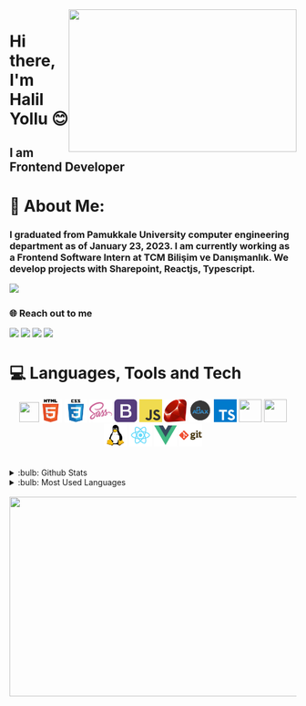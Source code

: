 <img src = 'https://media.giphy.com/media/3oEjHQn7PBRvy9A5mE/giphy.gif' align = 'right' width = '400' height = '250'>

# Hi there, I'm Halil Yollu :blush: 
## I am Frontend Developer

# 💫 About Me:
### I graduated from Pamukkale University computer engineering department as of January 23, 2023. I am currently working as a Frontend Software Intern at TCM Bilişim ve Danışmanlık. We develop projects with Sharepoint, Reactjs, Typescript.

<img src='https://komarev.com/ghpvc/?username=halilyollu&color=blueviolet'>

### 🌐 Reach out to me
[<img width="40" src="https://img.icons8.com/color/48/000000/twitter--v1.png" />][twitter]
[<img width="40" src="https://img.icons8.com/fluency/48/000000/instagram-new.png" />][instagram]
[<img width="40" src="https://img.icons8.com/color/48/000000/linkedin-circled--v1.png" />][linkedin]
[<img width="40" src="https://img.icons8.com/external-flaticons-lineal-color-flat-icons/64/000000/external-portfolio-job-search-flaticons-lineal-color-flat-icons-2.png" />][portfolio]
<br />

# 💻 Languages, Tools and Tech
<div align='center'>
    <img src='https://img.icons8.com/external-kiranshastry-lineal-color-kiranshastry/344/external-tick-delivery-kiranshastry-lineal-color-kiranshastry.png' width='35' height='35'><img src = 'https://raw.githubusercontent.com/github/explore/80688e429a7d4ef2fca1e82350fe8e3517d3494d/topics/html/html.png' width='40' height='40'>
    <img src = 'https://raw.githubusercontent.com/github/explore/80688e429a7d4ef2fca1e82350fe8e3517d3494d/topics/css/css.png' width='40' height='40'>
    <img src = 'https://raw.githubusercontent.com/github/explore/80688e429a7d4ef2fca1e82350fe8e3517d3494d/topics/sass/sass.png' width='40' height='40'>
    <img src = 'https://raw.githubusercontent.com/github/explore/80688e429a7d4ef2fca1e82350fe8e3517d3494d/topics/bootstrap/bootstrap.png' width='40' height='40'>
    <img src = 'https://raw.githubusercontent.com/github/explore/80688e429a7d4ef2fca1e82350fe8e3517d3494d/topics/javascript/javascript.png' width='40' height='40'>
    <img src = 'https://raw.githubusercontent.com/github/explore/80688e429a7d4ef2fca1e82350fe8e3517d3494d/topics/ruby/ruby.png' width='40' height='40'>
    <img src = 'https://raw.githubusercontent.com/github/explore/8be26d91eb231fec0b8856359979ac09f27173fd/topics/ajax/ajax.png' width='40' height='40'>
    <img src = 'https://raw.githubusercontent.com/github/explore/80688e429a7d4ef2fca1e82350fe8e3517d3494d/topics/typescript/typescript.png' width='40' height='40'>
    <img src = 'https://www.adobe.com/content/dam/cc/tnt/emea/emea0856/photoshop.svg' width='40' height='40'>
    <img src = 'https://helpx.adobe.com/content/dam/help/en/xd/get-started/jcr_content/main-pars/step_with_text/step-with-text-pars/imageandtext/imageandtextimage/XD.png' width='40' height='40'>
    <img src = 'https://raw.githubusercontent.com/github/explore/80688e429a7d4ef2fca1e82350fe8e3517d3494d/topics/linux/linux.png' width='40' height='40'>
    <img src = 'https://raw.githubusercontent.com/github/explore/80688e429a7d4ef2fca1e82350fe8e3517d3494d/topics/react/react.png' width='40' height='40'>
    <img src = 'https://raw.githubusercontent.com/github/explore/80688e429a7d4ef2fca1e82350fe8e3517d3494d/topics/vue/vue.png' width='40' height='40'>
    <img src = 'https://raw.githubusercontent.com/github/explore/80688e429a7d4ef2fca1e82350fe8e3517d3494d/topics/git/git.png' width='40' height='40'>
</div>


<br />
<br />

<div align='left'>
    <details width='300'>
    <summary>:bulb: Github Stats</summary>
    <img src='https://github-readme-stats.vercel.app/api?username=halilyollu&theme=radical'>
    </details>
    <details width='300'>
    <summary>:bulb: Most Used Languages</summary>
    <img src='https://github-readme-stats.vercel.app/api/top-langs/?username=halilyollu&layout=compact'>
    </details>
</div>

<br />

<div align='center'>
    <img src = 'https://media0.giphy.com/media/UQaRUOLveyjNC/giphy.gif?cid=ecf05e47rcw0yg1b1ugkqbcw9yi8fhc19kftbuao51wziaqf&rid=giphy.gif&ct=g' width = '900' height = '350'>
</div>

[twitter]: https://twitter.com/dostaviskiii
[instagram]: https://www.instagram.com/halil.yll/
[linkedin]: https://www.linkedin.com/in/halil-yollu-17b8b9207/
[portfolio]: https://halilyollu.github.io/halil-yollu.github.io/myPortfolio/
[path1]: https://github-readme-stats.vercel.app/api?username=halilyollu&theme=react&hide_border=false&include_all_commits=false&count_private=false
